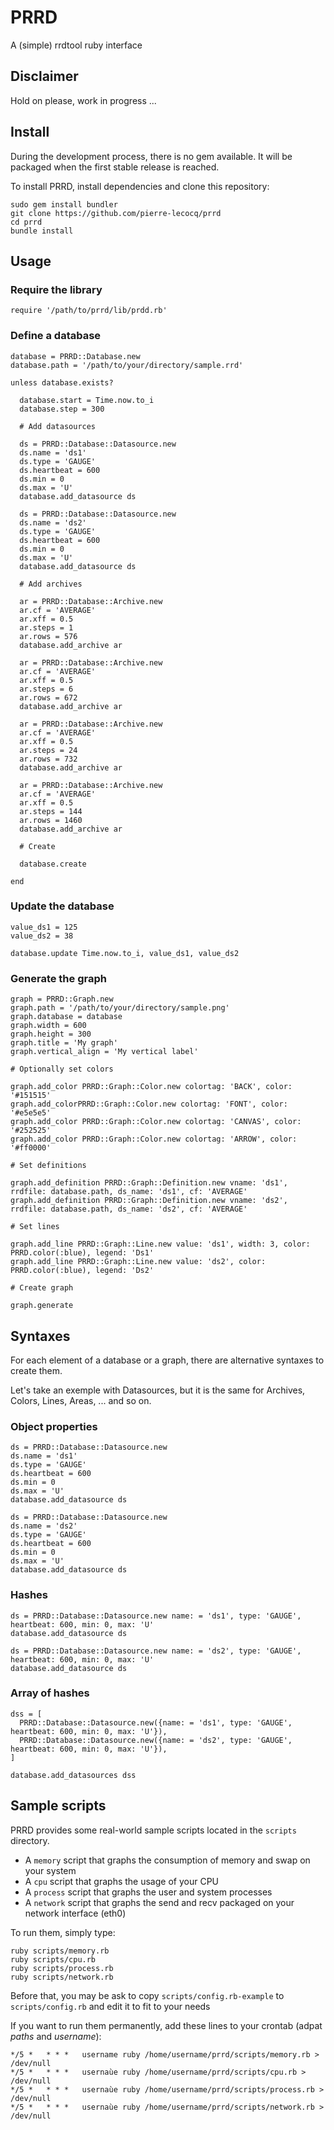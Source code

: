 # PRRD

A (simple) rrdtool ruby interface

## Disclaimer

Hold on please, work in progress ...

## Install

During the development process, there is no gem available. It will be packaged when the first stable release is reached.

To install PRRD, install dependencies and clone this repository:

```
sudo gem install bundler
git clone https://github.com/pierre-lecocq/prrd
cd prrd
bundle install
```

## Usage

### Require the library

`require '/path/to/prrd/lib/prdd.rb'`

### Define a database

```
database = PRRD::Database.new
database.path = '/path/to/your/directory/sample.rrd'

unless database.exists?

  database.start = Time.now.to_i
  database.step = 300

  # Add datasources

  ds = PRRD::Database::Datasource.new
  ds.name = 'ds1'
  ds.type = 'GAUGE'
  ds.heartbeat = 600
  ds.min = 0
  ds.max = 'U'
  database.add_datasource ds

  ds = PRRD::Database::Datasource.new
  ds.name = 'ds2'
  ds.type = 'GAUGE'
  ds.heartbeat = 600
  ds.min = 0
  ds.max = 'U'
  database.add_datasource ds

  # Add archives

  ar = PRRD::Database::Archive.new
  ar.cf = 'AVERAGE'
  ar.xff = 0.5
  ar.steps = 1
  ar.rows = 576
  database.add_archive ar

  ar = PRRD::Database::Archive.new
  ar.cf = 'AVERAGE'
  ar.xff = 0.5
  ar.steps = 6
  ar.rows = 672
  database.add_archive ar

  ar = PRRD::Database::Archive.new
  ar.cf = 'AVERAGE'
  ar.xff = 0.5
  ar.steps = 24
  ar.rows = 732
  database.add_archive ar

  ar = PRRD::Database::Archive.new
  ar.cf = 'AVERAGE'
  ar.xff = 0.5
  ar.steps = 144
  ar.rows = 1460
  database.add_archive ar

  # Create

  database.create

end
```

### Update the database

```
value_ds1 = 125
value_ds2 = 38

database.update Time.now.to_i, value_ds1, value_ds2

```

### Generate the graph

```
graph = PRRD::Graph.new
graph.path = '/path/to/your/directory/sample.png'
graph.database = database
graph.width = 600
graph.height = 300
graph.title = 'My graph'
graph.vertical_align = 'My vertical label'

# Optionally set colors

graph.add_color PRRD::Graph::Color.new colortag: 'BACK', color: '#151515'
graph.add_colorPRRD::Graph::Color.new colortag: 'FONT', color: '#e5e5e5'
graph.add_color PRRD::Graph::Color.new colortag: 'CANVAS', color: '#252525'
graph.add_color PRRD::Graph::Color.new colortag: 'ARROW', color: '#ff0000'

# Set definitions

graph.add_definition PRRD::Graph::Definition.new vname: 'ds1', rrdfile: database.path, ds_name: 'ds1', cf: 'AVERAGE'
graph.add_definition PRRD::Graph::Definition.new vname: 'ds2', rrdfile: database.path, ds_name: 'ds2', cf: 'AVERAGE'

# Set lines

graph.add_line PRRD::Graph::Line.new value: 'ds1', width: 3, color: PRRD.color(:blue), legend: 'Ds1'
graph.add_line PRRD::Graph::Line.new value: 'ds2', color: PRRD.color(:blue), legend: 'Ds2'

# Create graph

graph.generate

```

## Syntaxes

For each element of a database or a graph, there are alternative syntaxes to create them.

Let's take an exemple with Datasources, but it is the same for Archives, Colors, Lines, Areas, ... and so on.

### Object properties

```
ds = PRRD::Database::Datasource.new
ds.name = 'ds1'
ds.type = 'GAUGE'
ds.heartbeat = 600
ds.min = 0
ds.max = 'U'
database.add_datasource ds

ds = PRRD::Database::Datasource.new
ds.name = 'ds2'
ds.type = 'GAUGE'
ds.heartbeat = 600
ds.min = 0
ds.max = 'U'
database.add_datasource ds
```

### Hashes

```
ds = PRRD::Database::Datasource.new name: = 'ds1', type: 'GAUGE', heartbeat: 600, min: 0, max: 'U'
database.add_datasource ds

ds = PRRD::Database::Datasource.new name: = 'ds2', type: 'GAUGE', heartbeat: 600, min: 0, max: 'U'
database.add_datasource ds
```

### Array of hashes

```
dss = [
  PRRD::Database::Datasource.new({name: = 'ds1', type: 'GAUGE', heartbeat: 600, min: 0, max: 'U'}),
  PRRD::Database::Datasource.new({name: = 'ds2', type: 'GAUGE', heartbeat: 600, min: 0, max: 'U'}),
]

database.add_datasources dss
```

## Sample scripts

PRRD provides some real-world sample scripts located in the `scripts` directory.

- A `memory` script that graphs the consumption of memory and swap on your system
- A `cpu` script that graphs the usage of your CPU
- A `process` script that graphs the user and system processes
- A `network` script that graphs the send and recv packaged on your network interface (eth0)

To run them, simply type:

```
ruby scripts/memory.rb
ruby scripts/cpu.rb
ruby scripts/process.rb
ruby scripts/network.rb
```

Before that, you may be ask to copy `scripts/config.rb-example` to `scripts/config.rb` and edit it to fit to your needs

If you want to run them permanently, add these lines to your crontab (adpat *paths* and *username*):

```
*/5 *   * * *   username ruby /home/username/prrd/scripts/memory.rb > /dev/null
*/5 *   * * *   usernaùe ruby /home/username/prrd/scripts/cpu.rb > /dev/null
*/5 *   * * *   usernaùe ruby /home/username/prrd/scripts/process.rb > /dev/null
*/5 *   * * *   usernaùe ruby /home/username/prrd/scripts/network.rb > /dev/null
```
